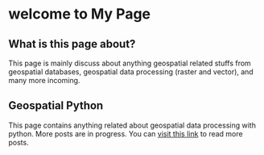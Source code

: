 # welcome to My Page

## What is this page about?
This page is mainly discuss about anything geospatial related stuffs from geospatial databases, geospatial data processing (raster and vector), and many more incoming.
## Geospatial Python
This page contains anything related about geospatial data processing with python. More posts are in progress. You can [visit this link](http://zectre.github.io/geospatialpython) to read more posts.
